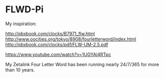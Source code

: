# FLWD-Pi

My inspiration:

http://pbxbook.com/clocks/B7971_flw.html
http://www.oocities.org/tokyo/8908/fourletterword/index.html
http://pbxbook.com/clocks/pdf/FLW-UM-2.5.pdf

https://www.youtube.com/watch?v=1UGYAl4RTpc

My Zetalink Four Letter Word has been running nearly 24/7/365 for more than 10 years.

